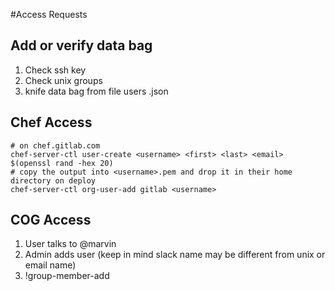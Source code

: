 #Access Requests

## Add or verify data bag
1. Check ssh key
1. Check unix groups
1. knife data bag from file users <user>.json

## Chef Access
```
# on chef.gitlab.com
chef-server-ctl user-create <username> <first> <last> <email> $(openssl rand -hex 20)
# copy the output into <username>.pem and drop it in their home directory on deploy
chef-server-ctl org-user-add gitlab <username>
```

## COG Access
1. User talks to @marvin
1. Admin adds user (keep in mind slack name may be different from unix or email name)
1. !group-member-add <group> <user>
